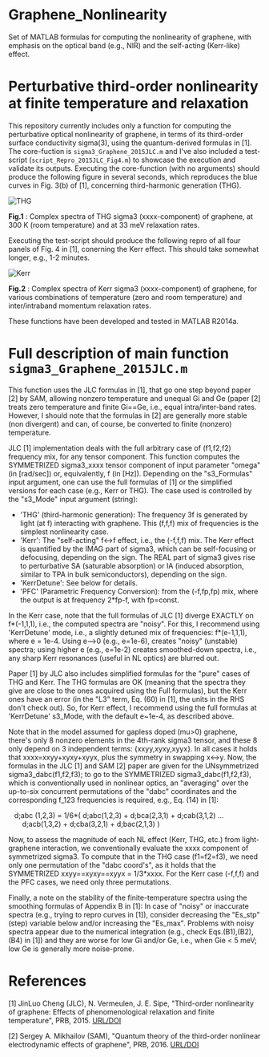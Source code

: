 # Graphene_Nonlinearity
Set of MATLAB formulas for computing the nonlinearity of graphene, with emphasis on the optical band (e.g., NIR) and the self-acting (Kerr-like) effect.

# Perturbative third-order nonlinearity at finite temperature and relaxation

This repository currently includes only a function for computing the perturbative optical nonlinearity of graphene, in terms of its third-order surface conductivity sigma(3), using the quantum-derived formulas in [1]. The core-fuction is ```sigma3_Graphene_2015JLC.m``` and I've also included a test-script (```script_Repro_2015JLC_Fig4.m```) to showcase the execution and validate its outputs. Executing the core-function (with no arguments) should produce the following figure in several seconds, which reproduces the blue curves in Fig. 3(b) of [1], concerning third-harmonic generation (THG).

![THG](https://github.com/user-attachments/assets/427d4e89-3c08-4d95-95dc-35ab8d46a046)

**Fig.1** : Complex spectra of THG sigma3 (xxxx-component) of graphene, at 300 K (room temperature) and at 33 meV relaxation rates.

Executing the test-script should produce the following repro of all four panels of Fig. 4 in [1], conerning the Kerr effect. This should take somewhat longer, e.g., 1-2 minutes.

![Kerr](https://github.com/user-attachments/assets/6aa20243-7cc8-4e6f-a3f9-64e36c984992)

**Fig.2** : Complex spectra of Kerr sigma3 (xxxx-component) of graphene, for various combinations of temperature (zero and room temperature) and inter/intraband momentum relaxation rates.

These functions have been developed and tested in MATLAB R2014a.

# Full description of main function ```sigma3_Graphene_2015JLC.m```

This function uses the JLC formulas in [1], that go one step beyond paper [2] by SAM, allowing nonzero temperature and unequal Gi and Ge (paper [2] treats zero temperature and finite Gi==Ge, i.e., equal intra/inter-band rates. However, I should note that the formulas in [2] are generally more stable (non divergent) and can, of course, be converted to finite (nonzero) temperature.

JLC [1] implementation deals with the full arbitrary case of (f1,f2,f2) frequency mix, for any tensor component. This function computes the SYMMETRIZED sigma3_xxxx tensor component of input parameter "omega" (in [rad/sec]) or, equivalently, f (in [Hz]). Depending on the "s3_Formulas" input argument, one can use the full formulas of [1] or the simplified versions for each case (e.g., Kerr or THG). The case used is controlled by the "s3_Mode" input argument (string):
* 'THG' (third-harmonic generation): The frequency 3f is generated by light (at f) interacting with graphene. This (f,f,f) mix of frequencies is the simplest nonlinearity case.
* 'Kerr': The "self-acting" f<->f effect, i.e., the (-f,f,f) mix. The Kerr effect is quantified by the IMAG part of sigma3, which can be self-focusing or defocusing, depending on the sign. The REAL part of sigma3 gives rise to perturbative SA (saturable absorption) or IA (induced absorption, similar to TPA in bulk semiconductors), depending on the sign.
* 'KerrDetune': See below for details.
* 'PFC' (Parametric Frequency Conversion): from the (-f,fp,fp) mix, where the output is at frequency 2*fp-f, with fp=const.

In the Kerr case, note that the full formulas of JLC [1] diverge EXACTLY on f*(-1,1,1), i.e., the computed spectra are "noisy". For this, I recommend using 'KerrDetune' mode, i.e., a slightly detuned mix of frequencies: f*(e-1,1,1), where e = 1e-4. Using e-->0 (e.g., e=1e-6), creates "noisy" (unstable) spectra; using higher e (e.g., e=1e-2) creates smoothed-down spectra, i.e., any sharp Kerr resonances (useful in NL optics) are blurred out.

Paper [1] by JLC also includes simplified formulas for the "pure" cases of THG and Kerr. The THG formulas are OK (meaning that the spectra they give are close to the ones acquired using the Full formulas), but the Kerr ones have an error (in the "L3" term, Eq. (60) in [1], the units in the RHS don't check out). So, for Kerr effect, I recommend using the full formulas at 'KerrDetune' s3_Mode, with the default e~1e-4, as described above.

Note that in the model assumed for gapless doped (mu>0) graphene, there's only 8 nonzero elements in the 4th-rank sigma3 tensor, and these 8 only depend on 3 independent terms: {xxyy,xyxy,xyyx}. In all cases it holds that xxxx=xxyy+xyxy+xyyx, plus the symmetry in swapping x<->y. Now, the formulas in the JLC [1] and SAM [2] paper are given for the UNsymmetrized sigma3_dabc(f1,f2,f3); to go to the SYMMETRIZED sigma3_dabc(f1,f2,f3), which is conventionally used in nonlinear optics, an "averaging" over the up-to-six concurrent permutations of the "dabc" coordinates and the corresponding f_123 frequencies is required, e.g., Eq. (14) in [1]:

   d;abc (1,2,3) = 1/6*( d;abc(1,2,3) + d;bca(2,3,1) + d;cab(3,1,2) ...
                         d;acb(1,3,2) + d;cba(3,2,1) + d;bac(2,1,3) )

Now, to assess the magnitude of each NL effect (Kerr, THG, etc.) from light-graphene interaction, we conventionally evaluate the xxxx component of symmetrized sigma3. To compute that in the THG case (f1=f2=f3), we need only one permutation of the "dabc coord's", as it holds that the SYMMETRIZED xxyy==xyxy==xyyx = 1/3*xxxx. For the Kerr case (-f,f,f) and the PFC cases, we need only three permutations.

Finally, a note on the stability of the finite-temperature spectra using the smoothing formulas of Appendix B in [1]: In case of "noisy" or inaccurate spectra (e.g., trying to repro curves in [1]), consider decreasing the "Es_stp" (step) variable below and/or increasing the "Es_max". Problems with noisy spectra appear due to the numerical integration (e.g., check Eqs.(B1),(B2),(B4) in [1]) and they are worse for low Gi and/or Ge, i.e., when Gie < 5 meV; low Ge is generally more noise-prone. 

# References

[1] JinLuo Cheng (JLC), N. Vermeulen, J. E. Sipe, "Third-order nonlinearity of graphene: Effects of phenomenological relaxation and finite temperature", PRB, 2015. [URL/DOI](https://doi.org/10.1103/PhysRevB.91.235320)

[2] Sergey A. Mikhailov (SAM), "Quantum theory of the third-order nonlinear electrodynamic effects of graphene", PRB, 2016. [URL/DOI](https://doi.org/10.1103/PhysRevB.93.085403)
